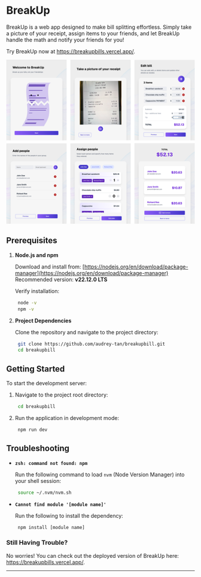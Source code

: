 # BreakUp

BreakUp is a web app designed to make bill splitting effortless. Simply take a picture of your receipt, assign items to your friends, and let BreakUp handle the math and notify your friends for you!

Try BreakUp now at https://breakupbills.vercel.app/.

![BreakUp](example.png)


## Prerequisites

1. **Node.js and npm**  

   Download and install from: [https://nodejs.org/en/download/package-manager](https://nodejs.org/en/download/package-manager)  
   Recommended version: **v22.12.0 LTS** 

   Verify installation:
   ```bash
    node -v
    npm -v
   ```

2. **Project Dependencies**  

   Clone the repository and navigate to the project directory:
   ```bash
    git clone https://github.com/audrey-tan/breakupbill.git
    cd breakupbill
   ```

## Getting Started

To start the development server:

1. Navigate to the project root directory:
   ```bash
    cd breakupbill
   ```

2. Run the application in development mode:
    ```bash
     npm run dev
    ```

## Troubleshooting

- **`zsh: command not found: npm`**
  
    Run the following command to load `nvm` (Node Version Manager) into your shell session:
    ```bash
     source ~/.nvm/nvm.sh
    ```

- **`Cannot find module '[module name]'`**

    Run the following to install the dependency:
    ```bash
     npm install [module name]
    ```

### Still Having Trouble?

No worries! You can check out the deployed version of BreakUp here: https://breakupbills.vercel.app/.

---
